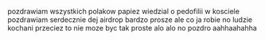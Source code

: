 pozdrawiam wszystkich polakow
papiez wiedzial o pedofilii w kosciele 
pozdrawiam serdecznie
dej airdrop
bardzo prosze
ale co ja robie
no ludzie kochani
przeciez to nie moze byc tak proste 
alo alo
no pozdro 
aahhaahahha
